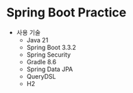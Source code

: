 # Spring Boot Practice

- 사용 기술
  - Java 21
  - Spring Boot 3.3.2
  - Spring Security
  - Gradle 8.6
  - Spring Data JPA
  - QueryDSL
  - H2